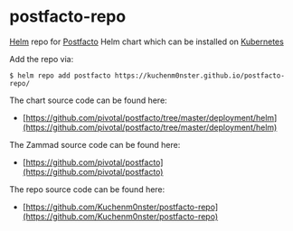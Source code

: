 # postfacto-repo
[Helm](https://helm.sh) repo for [Postfacto](https://pivotal.github.io/postfacto/docs) Helm chart which can be installed on [Kubernetes](https://kubernetes.io)

Add the repo via:
```console
$ helm repo add postfacto https://kuchenm0nster.github.io/postfacto-repo/
```

The chart source code can be found here:
* [https://github.com/pivotal/postfacto/tree/master/deployment/helm](https://github.com/pivotal/postfacto/tree/master/deployment/helm)

The Zammad source code can be found here:
* [https://github.com/pivotal/postfacto](https://github.com/pivotal/postfacto)

The repo source code can be found here:
* [https://github.com/Kuchenm0nster/postfacto-repo](https://github.com/Kuchenm0nster/postfacto-repo)
